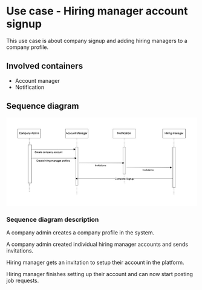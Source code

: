 # Use case - Hiring manager account signup

This use case is about company signup and adding hiring managers to a company profile.

## Involved containers
<Container image goes here>

- Account manager
- Notification

## Sequence diagram
![company-hiringmanager-signup.jpg](images%2Fcompany-hiringmanager-signup.jpg)

### Sequence diagram description

A company admin creates a company profile in the system.

A company admin created individual hiring manager accounts and sends invitations.

Hiring manager gets an invitation to setup their account in the platform.

Hiring manager finishes setting up their account and can now start posting job requests.
